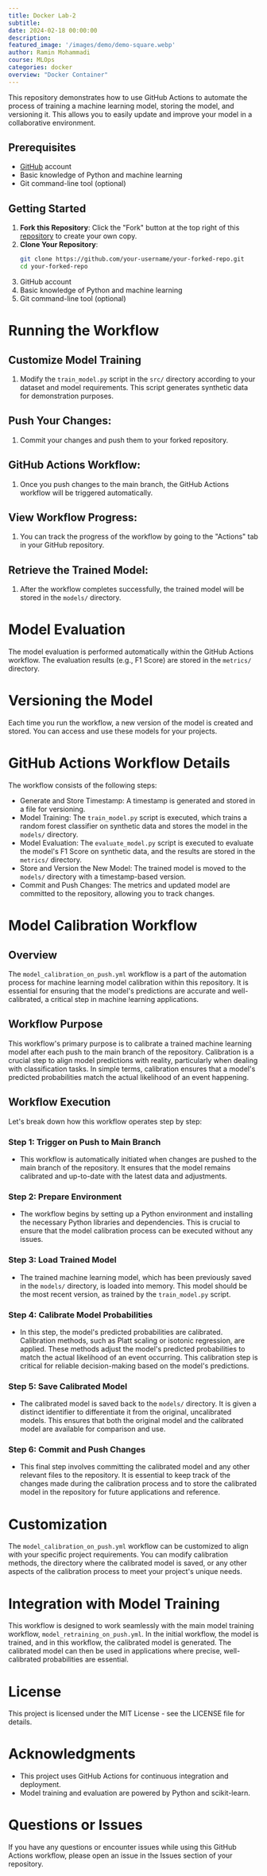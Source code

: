 ```yaml
---
title: Docker Lab-2
subtitle: 
date: 2024-02-18 00:00:00
description: 
featured_image: '/images/demo/demo-square.webp'
author: Ramin Mohammadi
course: MLOps
categories: docker
overview: "Docker Container"
---
```


This repository demonstrates how to use GitHub Actions to automate the process of training a machine learning model, storing the model, and versioning it. This allows you to easily update and improve your model in a collaborative environment.

## Prerequisites

- [GitHub](https://github.com) account
- Basic knowledge of Python and machine learning
- Git command-line tool (optional)

## Getting Started

1. **Fork this Repository**: Click the "Fork" button at the top right of this [repository](https://github.com/raminmohammadi/MLOps/) to create your own copy.
3. **Clone Your Repository**:
   ```bash
   git clone https://github.com/your-username/your-forked-repo.git
   cd your-forked-repo

   ```
4. GitHub account
5. Basic knowledge of Python and machine learning
6. Git command-line tool (optional)

# Running the Workflow
## Customize Model Training
1. Modify the `train_model.py` script in the `src/` directory according to your dataset and model requirements. This script generates synthetic data for demonstration purposes.

## Push Your Changes:
1. Commit your changes and push them to your forked repository.

## GitHub Actions Workflow:
1. Once you push changes to the main branch, the GitHub Actions workflow will be triggered automatically.

## View Workflow Progress:
1. You can track the progress of the workflow by going to the "Actions" tab in your GitHub repository.

## Retrieve the Trained Model:
1. After the workflow completes successfully, the trained model will be stored in the `models/` directory.

# Model Evaluation
The model evaluation is performed automatically within the GitHub Actions workflow. The evaluation results (e.g., F1 Score) are stored in the `metrics/` directory.

# Versioning the Model
Each time you run the workflow, a new version of the model is created and stored. You can access and use these models for your projects.

# GitHub Actions Workflow Details
The workflow consists of the following steps:

- Generate and Store Timestamp: A timestamp is generated and stored in a file for versioning.
- Model Training: The `train_model.py` script is executed, which trains a random forest classifier on synthetic data and stores the model in the `models/` directory.
- Model Evaluation: The `evaluate_model.py` script is executed to evaluate the model's F1 Score on synthetic data, and the results are stored in the `metrics/` directory.
- Store and Version the New Model: The trained model is moved to the `models/` directory with a timestamp-based version.
- Commit and Push Changes: The metrics and updated model are committed to the repository, allowing you to track changes.

# Model Calibration Workflow
## Overview
The `model_calibration_on_push.yml` workflow is a part of the automation process for machine learning model calibration within this repository. It is essential for ensuring that the model's predictions are accurate and well-calibrated, a critical step in machine learning applications.

## Workflow Purpose
This workflow's primary purpose is to calibrate a trained machine learning model after each push to the main branch of the repository. Calibration is a crucial step to align model predictions with reality, particularly when dealing with classification tasks. In simple terms, calibration ensures that a model's predicted probabilities match the actual likelihood of an event happening.

## Workflow Execution
Let's break down how this workflow operates step by step:

### Step 1: Trigger on Push to Main Branch
- This workflow is automatically initiated when changes are pushed to the main branch of the repository. It ensures that the model remains calibrated and up-to-date with the latest data and adjustments.

### Step 2: Prepare Environment
- The workflow begins by setting up a Python environment and installing the necessary Python libraries and dependencies. This is crucial to ensure that the model calibration process can be executed without any issues.

### Step 3: Load Trained Model
- The trained machine learning model, which has been previously saved in the `models/` directory, is loaded into memory. This model should be the most recent version, as trained by the `train_model.py` script.

### Step 4: Calibrate Model Probabilities
- In this step, the model's predicted probabilities are calibrated. Calibration methods, such as Platt scaling or isotonic regression, are applied. These methods adjust the model's predicted probabilities to match the actual likelihood of an event occurring. This calibration step is critical for reliable decision-making based on the model's predictions.

### Step 5: Save Calibrated Model
- The calibrated model is saved back to the `models/` directory. It is given a distinct identifier to differentiate it from the original, uncalibrated models. This ensures that both the original model and the calibrated model are available for comparison and use.

### Step 6: Commit and Push Changes
- This final step involves committing the calibrated model and any other relevant files to the repository. It is essential to keep track of the changes made during the calibration process and to store the calibrated model in the repository for future applications and reference.

# Customization
The `model_calibration_on_push.yml` workflow can be customized to align with your specific project requirements. You can modify calibration methods, the directory where the calibrated model is saved, or any other aspects of the calibration process to meet your project's unique needs.

# Integration with Model Training
This workflow is designed to work seamlessly with the main model training workflow, `model_retraining_on_push.yml`. In the initial workflow, the model is trained, and in this workflow, the calibrated model is generated. The calibrated model can then be used in applications where precise, well-calibrated probabilities are essential.

# License
This project is licensed under the MIT License - see the LICENSE file for details.

# Acknowledgments
- This project uses GitHub Actions for continuous integration and deployment.
- Model training and evaluation are powered by Python and scikit-learn.

# Questions or Issues
If you have any questions or encounter issues while using this GitHub Actions workflow, please open an issue in the Issues section of your repository.


